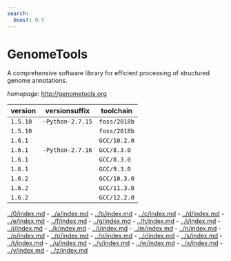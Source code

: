 ```yaml
---
search:
  boost: 0.5
---
```

# GenomeTools

A comprehensive software library for efficient processing of structured genome annotations.

*homepage*: <http://genometools.org>

version | versionsuffix | toolchain
--------|---------------|----------
``1.5.10`` | ``-Python-2.7.15`` | ``foss/2018b``
``1.5.10`` |  | ``foss/2018b``
``1.6.1`` |  | ``GCC/10.2.0``
``1.6.1`` | ``-Python-2.7.16`` | ``GCC/8.3.0``
``1.6.1`` |  | ``GCC/8.3.0``
``1.6.1`` |  | ``GCC/9.3.0``
``1.6.2`` |  | ``GCC/10.3.0``
``1.6.2`` |  | ``GCC/11.3.0``
``1.6.2`` |  | ``GCC/12.2.0``

[../0/index.md](0) - [../a/index.md](a) - [../b/index.md](b) - [../c/index.md](c) - [../d/index.md](d) - [../e/index.md](e) - [../f/index.md](f) - [../g/index.md](g) - [../h/index.md](h) - [../i/index.md](i) - [../j/index.md](j) - [../k/index.md](k) - [../l/index.md](l) - [../m/index.md](m) - [../n/index.md](n) - [../o/index.md](o) - [../p/index.md](p) - [../q/index.md](q) - [../r/index.md](r) - [../s/index.md](s) - [../t/index.md](t) - [../u/index.md](u) - [../v/index.md](v) - [../w/index.md](w) - [../x/index.md](x) - [../y/index.md](y) - [../z/index.md](z)

